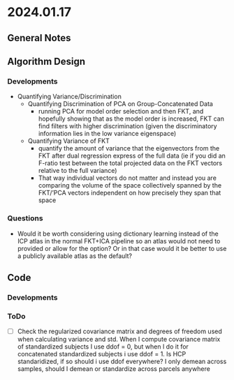 # 2024.01.17

## General Notes

## Algorithm Design

### Developments

* Quantifying Variance/Discrimination
  * Quantifying Discrimination of PCA on Group-Concatenated Data
    * running PCA for model order selection and then FKT, and hopefully showing that as the model order is increased, FKT can find filters with higher discrimination (given the discriminatory information lies in the low variance eigenspace)
  * Quantifying Variance of FKT
    * quantify the amount of variance that the eigenvectors from the FKT after dual regression express of the full data (ie if you did an F-ratio test between the total projected data on the FKT vectors relative to the full variance)
    * That way individual vectors do not matter and instead you are comparing the volume of the space collectively spanned by the FKT/’PCA vectors independent on how precisely they span that space

### Questions

* Would it be worth considering using dictionary learning instead of the ICP atlas in the normal FKT+ICA pipeline so an atlas would not need to provided or allow for the option? Or in that case would it be better to use a publicly available atlas as the default?

## Code

### Developments

### ToDo

* [ ] Check the regularized covariance matrix and degrees of freedom used when calculating variance and std. When I compute covariance matrix of standardized subjects I use ddof = 0, but when I do it for concatenated standardized subjects i use ddof = 1. Is HCP standaridized, if so should i use ddof everywhere? I only demean across samples, should I demean or standardize across parcels anywhere
